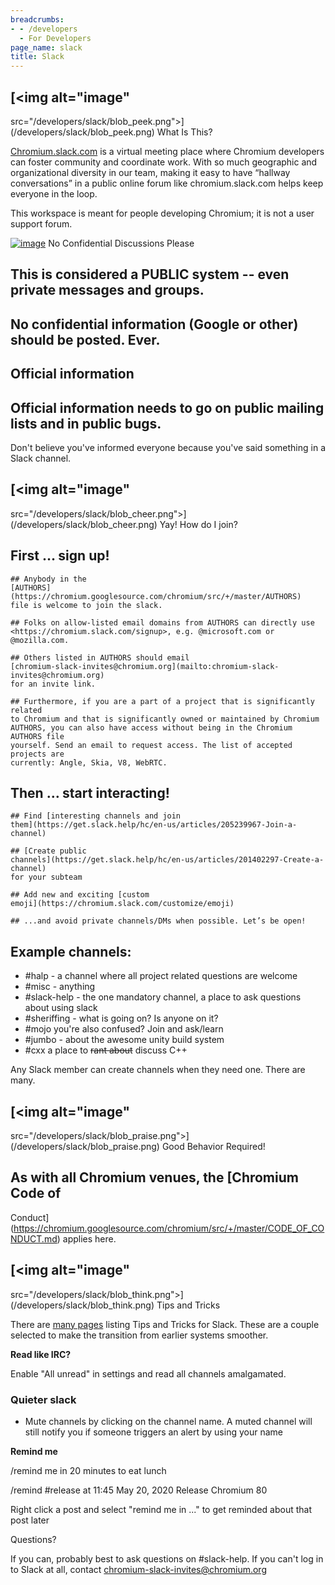 ```yaml
---
breadcrumbs:
- - /developers
  - For Developers
page_name: slack
title: Slack
---
```


## [<img alt="image"
src="/developers/slack/blob_peek.png">](/developers/slack/blob_peek.png) What Is
This?

[Chromium.slack.com](https://chromium.slack.com) is a virtual meeting place
where Chromium developers can foster community and coordinate work. With so much
geographic and organizational diversity in our team, making it easy to have
“hallway conversations” in a public online forum like chromium.slack.com helps
keep everyone in the loop.

This workspace is meant for people developing Chromium; it is not a user support
forum.

[<img alt="image"
src="/developers/slack/blob_stop.png">](/developers/slack/blob_stop.png) No
Confidential Discussions Please

## This is considered a PUBLIC system -- even private messages and groups.

## No confidential information (Google or other) should be posted. Ever.

## Official information

## Official information needs to go on public mailing lists and in public bugs.
Don't believe you've informed everyone because you've said something in a Slack
channel.

## [<img alt="image"
src="/developers/slack/blob_cheer.png">](/developers/slack/blob_cheer.png) Yay!
How do I join?

## First … sign up!

    ## Anybody in the
    [AUTHORS](https://chromium.googlesource.com/chromium/src/+/master/AUTHORS)
    file is welcome to join the slack.

    ## Folks on allow-listed email domains from AUTHORS can directly use
    <https://chromium.slack.com/signup>, e.g. @microsoft.com or @mozilla.com.

    ## Others listed in AUTHORS should email
    [chromium-slack-invites@chromium.org](mailto:chromium-slack-invites@chromium.org)
    for an invite link.

    ## Furthermore, if you are a part of a project that is significantly related
    to Chromium and that is significantly owned or maintained by Chromium
    AUTHORS, you can also have access without being in the Chromium AUTHORS file
    yourself. Send an email to request access. The list of accepted projects are
    currently: Angle, Skia, V8, WebRTC.

## Then … start interacting!

    ## Find [interesting channels and join
    them](https://get.slack.help/hc/en-us/articles/205239967-Join-a-channel)

    ## [Create public
    channels](https://get.slack.help/hc/en-us/articles/201402297-Create-a-channel)
    for your subteam

    ## Add new and exciting [custom
    emoji](https://chromium.slack.com/customize/emoji)

    ## ...and avoid private channels/DMs when possible. Let’s be open!

## Example channels:

*   #halp - a channel where all project related questions are welcome
*   #misc - anything
*   #slack-help - the one mandatory channel, a place to ask questions
            about using slack
*   #sheriffing - what is going on? Is anyone on it?
*   #mojo you're also confused? Join and ask/learn
*   #jumbo - about the awesome unity build system
*   #cxx a place to ~~rant about~~ discuss C++

Any Slack member can create channels when they need one. There are many.

## [<img alt="image"
src="/developers/slack/blob_praise.png">](/developers/slack/blob_praise.png)
Good Behavior Required!

## As with all Chromium venues, the [Chromium Code of
Conduct](https://chromium.googlesource.com/chromium/src/+/master/CODE_OF_CONDUCT.md)
applies here.

## [<img alt="image"
src="/developers/slack/blob_think.png">](/developers/slack/blob_think.png) Tips
and Tricks

There are [many
pages](https://www.google.se/search?client=opera&q=slack+tips+and+tricks&sourceid=opera&ie=UTF-8&oe=UTF-8)
listing Tips and Tricks for Slack. These are a couple selected to make the
transition from earlier systems smoother.

**Read like IRC?**

Enable "All unread" in settings and read all channels amalgamated.

### Quieter slack

*   Mute channels by clicking on the channel name. A muted channel will
            still notify you if someone triggers an alert by using your name

**Remind me**

/remind me in 20 minutes to eat lunch

/remind #release at 11:45 May 20, 2020 Release Chromium 80

Right click a post and select "remind me in ..." to get reminded about that post
later

Questions?

If you can, probably best to ask questions on #slack-help. If you can't log in
to Slack at all, contact chromium-slack-invites@chromium.org
